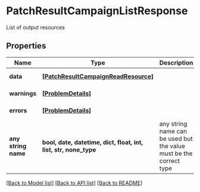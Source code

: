 # PatchResultCampaignListResponse

List of output resources

## Properties
Name | Type | Description | Notes
------------ | ------------- | ------------- | -------------
**data** | [**[PatchResultCampaignReadResource]**](PatchResultCampaignReadResource.md) |  | [optional] [readonly] 
**warnings** | [**[ProblemDetails]**](ProblemDetails.md) |  | [optional] [readonly] 
**errors** | [**[ProblemDetails]**](ProblemDetails.md) |  | [optional] [readonly] 
**any string name** | **bool, date, datetime, dict, float, int, list, str, none_type** | any string name can be used but the value must be the correct type | [optional]

[[Back to Model list]](../README.md#documentation-for-models) [[Back to API list]](../README.md#documentation-for-api-endpoints) [[Back to README]](../README.md)


